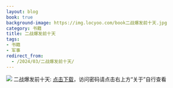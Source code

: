 ```yaml
---
layout: blog
book: true
background-image: https://img.locyoo.com/book二战爆发前十天.jpg
category: 书籍
title: 二战爆发前十天
tags:
- 书籍
- 军事
redirect_from:
  - /2024/03/二战爆发前十天/
---
```

![](https://img.locyoo.com/book二战爆发前十天.jpg)
二战爆发前十天: <a name = "ref1" href="https://url18.ctfile.com/f/50983618-1334835905-3b7ea4?p=3619">点击下载</a>，访问密码请点击右上方“关于”自行查看